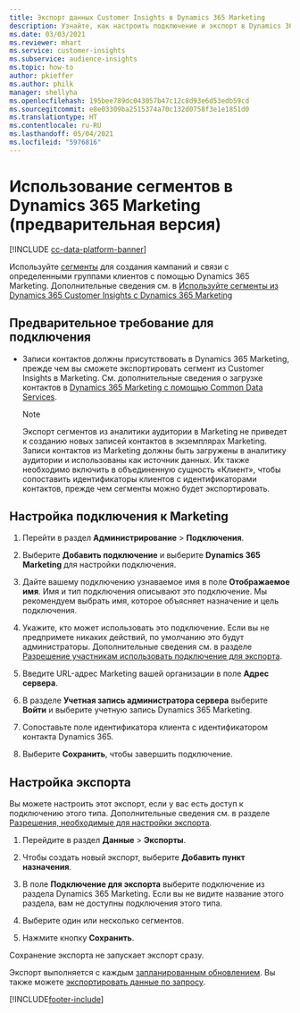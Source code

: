 ```yaml
---
title: Экспорт данных Customer Insights в Dynamics 365 Marketing
description: Узнайте, как настроить подключение и экспорт в Dynamics 365 Marketing.
ms.date: 03/03/2021
ms.reviewer: mhart
ms.service: customer-insights
ms.subservice: audience-insights
ms.topic: how-to
author: pkieffer
ms.author: philk
manager: shellyha
ms.openlocfilehash: 195bee789dc043057b47c12c8d93e6d53edb59cd
ms.sourcegitcommit: e8e03309ba2515374a70c132d0758f3e1e1851d0
ms.translationtype: HT
ms.contentlocale: ru-RU
ms.lasthandoff: 05/04/2021
ms.locfileid: "5976816"
---
```

# <a name="use-segments-in-dynamics-365-marketing-preview"></a>Использование сегментов в Dynamics 365 Marketing (предварительная версия)

[!INCLUDE [cc-data-platform-banner](../includes/cc-data-platform-banner.md)]

Используйте [сегменты](segments.md) для создания кампаний и связи с определенными группами клиентов с помощью Dynamics 365 Marketing. Дополнительные сведения см. в [Используйте сегменты из Dynamics 365 Customer Insights с Dynamics 365 Marketing](/dynamics365/marketing/customer-insights-segments)

## <a name="prerequisite-for-a-connection"></a>Предварительное требование для подключения

- Записи контактов должны присутствовать в Dynamics 365 Marketing, прежде чем вы сможете экспортировать сегмент из Customer Insights в Marketing. См. дополнительные сведения о загрузке контактов в [Dynamics 365 Marketing с помощью Common Data Services](connect-power-query.md).

  > [!NOTE]
  > Экспорт сегментов из аналитики аудитории в Marketing не приведет к созданию новых записей контактов в экземплярах Marketing. Записи контактов из Marketing должны быть загружены в аналитику аудитории и использованы как источник данных. Их также необходимо включить в объединенную сущность «Клиент», чтобы сопоставить идентификаторы клиентов с идентификаторами контактов, прежде чем сегменты можно будет экспортировать.

## <a name="set-up-connection-to-marketing"></a>Настройка подключения к Marketing

1. Перейти в раздел **Администрирование** > **Подключения**.

1. Выберите **Добавить подключение** и выберите **Dynamics 365 Marketing** для настройки подключения.

1. Дайте вашему подключению узнаваемое имя в поле **Отображаемое имя**. Имя и тип подключения описывают это подключение. Мы рекомендуем выбрать имя, которое объясняет назначение и цель подключения.

1. Укажите, кто может использовать это подключение. Если вы не предпримете никаких действий, по умолчанию это будут администраторы. Дополнительные сведения см. в разделе [Разрешение участникам использовать подключение для экспорта](connections.md#allow-contributors-to-use-a-connection-for-exports).

1. Введите URL-адрес Marketing вашей организации в поле **Адрес сервера**.

1. В разделе **Учетная запись администратора сервера** выберите **Войти** и выберите учетную запись Dynamics 365 Marketing.

1. Сопоставьте поле идентификатора клиента с идентификатором контакта Dynamics 365.

1. Выберите **Сохранить**, чтобы завершить подключение. 

## <a name="configure-an-export"></a>Настройка экспорта

Вы можете настроить этот экспорт, если у вас есть доступ к подключению этого типа. Дополнительные сведения см. в разделе [Разрешения, необходимые для настройки экспорта](export-destinations.md#set-up-a-new-export).

1. Перейдите в раздел **Данные** > **Экспорты**.

1. Чтобы создать новый экспорт, выберите **Добавить пункт назначения**.

1. В поле **Подключение для экспорта** выберите подключение из раздела Dynamics 365 Marketing. Если вы не видите название этого раздела, вам не доступны подключения этого типа.

1. Выберите один или несколько сегментов.

1. Нажмите кнопку **Сохранить**.

Сохранение экспорта не запускает экспорт сразу.

Экспорт выполняется с каждым [запланированным обновлением](system.md#schedule-tab). Вы также можете [экспортировать данные по запросу](export-destinations.md#run-exports-on-demand). 

[!INCLUDE[footer-include](../includes/footer-banner.md)]
